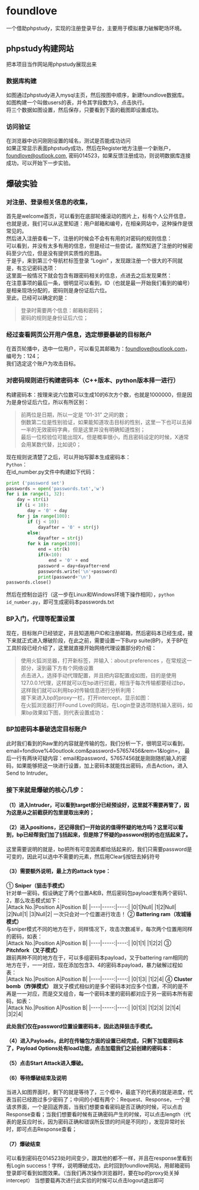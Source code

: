 # foundlove
一个借助phpstudy，实现的注册登录平台，主要用于模拟暴力破解靶场环境。
## phpstudy构建网站
把本项目当作网站用phpstudy展现出来
### 数据库构建
如图通过phpstudy进入mysql主页，然后按图中顺序，新建foundlove数据库。  
如图构建一个叫做users的表，并令其字段数为3，点击执行。  
将三个数据如图设置，然后保存，只要看到下面的截图即设置成功。  
### 访问验证  
在浏览器中访问刚刚设置的域名，测试是否能成功访问  
如果正常显示表面phpstudy成功，然后在Register地方注册一个新账户，foundlove@outlook.com, 密码014523，如果反馈注册成功，则说明数据库连接成功，可以开始下一步实验。  
## 爆破实验
### 对注册、登录相关信息的收集， 
首先是welcome首页，可以看到在底部轮播滚动的图片上，标有个人公开信息，也就是说，我们可以从这里知道：用户邮箱和编号，在相亲网站中，这种操作是很常见的。  
然后进入注册查看一下，注册的时候会不会有有用的对密码的规则信息：  
可以看到，并没有太多有用的信息，但是经过一些尝试，虽然知道了注册的时候密码至少六位，但是没有提供实质性的思路。  
于是乎，来到第三个导航栏标签登录 ”Login” ，发现跟注册一个很大的不同就是，有忘记密码选项：  
这里面一般情况下就会包含有跟密码相关的信息，点进去之后发现果然：  
在注意事项的最后一条，很明显可以看到，ID（也就是最一开始我们看到的编号）是相亲现场分配的，密码则是身份证后六位。  
至此，已经可以确定的是：  
>登录时需要两个信息：邮箱和密码；  
>密码的规则是身份证后六位；  

### 经过查看网页公开用户信息，选定想要暴破的目标账户
在首页轮播中，选中一位用户，可以看见其邮箱为：foundlove@outlook.com，编号为：124；   
我们选定这个账户为攻击目标。  
### 对密码规则进行构建密码本（C++版本、python版本择一进行）
构建密码本：按理来说六位数可以生成10的6次方个数，也就是1000000，但是因为是身份证后六位，所以有所区别：  
>前两位是日期，所以一定是 ”01-31” 之间的数；  
>倒数第二位是性别验证，如果能知道攻击目标的性别，这里一下也可以去掉一半的无效密码字典，但是这里并没有明确知道性别；  
>最后一位校验位可能出现X，但是概率很小，而且密码设定的时候，X通常会用某数代替，比如说0；  

现在规则说清楚了之后，可以开始写脚本生成密码本：   
`Python`：  
在id_number.py文件中构建如下代码：  
``` python
print ('password set')
passwords = open('passwords.txt','w')
for i in range(1, 32):
    day = str(i)
    if (i < 10):
        day = '0' + day
    for j in range(100):
        if (j < 10):
            dayafter = '0' + str(j)
        else:
            dayafter = str(j)        
        for k in range(100):
            end = str(k)
            if(k<10):
                end = '0' + end
            password = day+dayafter+end
            passwords.write('\n'+password)
            print(password+'\n')
passwords.close()
```  
然后在控制台运行（这一步在Linux和Windows环境下操作相同），`python  id_number.py`，即可生成密码本passwords.txt  
### BP入门，代理等配置设置
现在，目标账户已经锁定，并且知道用户ID和注册邮箱，然后密码本已经生成，接下来就正式进入爆破阶段，在此之前，需要设置一下Burp suite(BP)，关于BP在工具阶段已经介绍了，这里就直接开始网络代理设置部分的介绍：  
>使用火狐浏览器，打开新标签，并输入：about:preferences ，在常规这一部分，滚到最下方有个网络设置  
>点击进入，选择手动代理配置，并且把内容配置成如图，目的是使用127.0.0.1代理，这样就可以在bp进行拦截，相当于每次传输都要经过bp，这样我们就可以利用bp对传输信息进行分析利用：  
>接下来进入bp的proxy一栏，打开intercept，显示如图：  
>在火狐浏览器打开Found Love的网站，在Login登录选项随机输入密码，如果bp效果如下图，则代表设置成功：  
### BP加密码本暴破选定目标账户
此时我们看到的Raw里的内容就是传输的包，我们分析一下，很明显可以看到，email=fondlove%40outlook.com&password=57657456&rem=1&login=，
最后一行有两块可疑内容：email和password，57657456就是刚刚随机输入的密码，如果能够把这一块进行设置，加上密码本就能找出密码，点击Action，进入Send to Intruder。  
### 接下来就是爆破的核心几步：
#### （1）进入Intruder，可以看到target部分已经预设好，这里就不需要再管了，因为这是从之前截获的包里提取出来的；    
#### （2）进入positions，还记得我们一开始说的值得怀疑的地方吗？这里可以看到，bp已经帮我们加了§括起来，但是除了怀疑的password别的也在括起来了。
这里需要说明的就是，bp把所有可变因素都给括起来的，我们只需要password是可变的，因此可以选中不需要的元素，然后用Clear§按钮去掉§符号  
#### （3）需要额外说明，最上方的attack type：  
① **Sniper（狙击手模式）**  
针对单一密码，假设确定了两个位置A和B，然后密码包payload里有两个密码1、2，那么攻击模式如下：  
|Attack No.|Position A|Position B|
|----|-----:|----:|
|0|1|Null|
|1|2|Null|
|2|Null|1|
|3|Null|2|
一次只会对一个位置进行攻击！
② **Battering ram（攻城锤模式）**  
与sniper模式不同的地方在于，同样情况下，攻击次数减半，每次两个位置用同样的密码，如表：  
|Attack No.|Position A|Position B|
|----|-----:|----:|
|0|1|1|
|1|2|2|
③ **Pitchfork（叉子模式）**  
跟前两种不同的地方在于，可以多组密码本payload，又于battering ram相同的地方在于，一一对应，现在添加包含3、4的密码本payload，暴力破解过程如表：  
|Attack No.|Position A|Position B|
|----|-----:|----:|
|0|1|3|
|1|2|4|
④ **Cluster bomb（炸弹模式）**
跟叉子模式相似的是多个密码本对应多个位置，不同的是不再是一一对应，而是交叉组合，每一个密码本里的密码都对应于另一密码本所有密码，如表：  
|Attack No.|Position A|Position B|
|----|-----:|----:|
|0|1|3|
|1|2|3|
|2|1|4|
|3|2|4|

**此处我们仅在password位置设置密码本，因此选择狙击手模式。**  
	
#### （4）进入Payloads，此时在传输包方面的设置已经完成，只剩下加载密码本了，Payload Options处有load功能，点击加载我们之前创建的密码本：  
#### （5）点击Start Attack进入爆破。  
#### （6）等待爆破结束及说明   
当进入如图界面时，剩下的就是等待了，三个框中，最底下的代表的就是进度，代表当前已经跑过多少密码了；中间的小框有两个：Request、Response，一个是请求界面，一个是回返界面，当我们想要查看密码是否正确的时候，可以点击Response查看；当我们想要看时候有正确密码产生的时候，可以点击length（代表的是反应时长，因为密码正确和错误所反馈的时间是不同的），发现异常时长时，即可点击Response查看；  
#### （7）爆破结束  
可以看到密码在014523处时间变少，跟其他的都不一样，并且在response里看到有Login success！字样，说明爆破成功，此时回到foundlove网站，用邮箱密码登录即可看到如图效果。（当我们再次操作浏览器时，要在bp的proxy处关掉intercept）
当想要载再次进行此实验的时候可以点击logout退出即可
